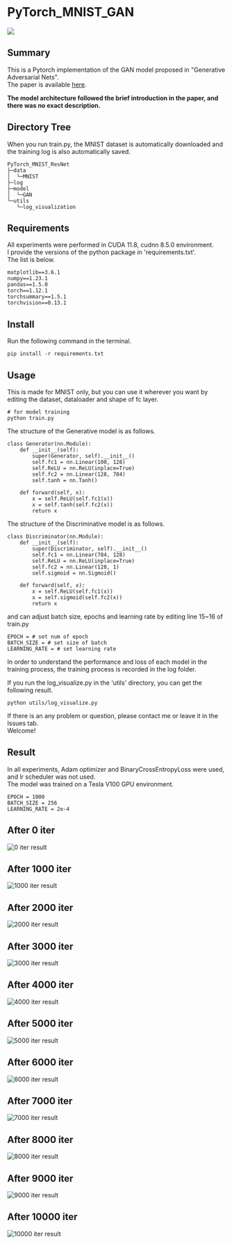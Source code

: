 # PyTorch_MNIST_GAN

![](https://img.shields.io/badge/license-MIT-green)

## Summary

This is a Pytorch implementation of the GAN model proposed in "Generative Adversarial Nets".  
The paper is available [here](https://arxiv.org/pdf/1406.2661.pdf).

**The model architecture followed the brief introduction in the paper, and there was no exact description.**

## Directory Tree

When you run train.py, the MNIST dataset is automatically downloaded and the training log is also automatically saved.

```
PyTorch_MNIST_ResNet
├─data
│  └─MNIST
├─log
├─model
│  └─GAN
└─utils
   └─log_visualization
```

## Requirements

All experiments were performed in CUDA 11.8, cudnn 8.5.0 environment.  
I provide the versions of the python package in 'requirements.txt'.  
The list is below.

```
matplotlib==3.6.1
numpy==1.23.1
pandas==1.5.0
torch==1.12.1
torchsummary==1.5.1
torchvision==0.13.1
```

## Install

Run the following command in the terminal.

```
pip install -r requirements.txt
```

## Usage

This is made for MNIST only, but you can use it wherever you want by editing the dataset, dataloader and shape of fc layer.

```
# for model training
python train.py
```

The structure of the Generative model is as follows.

```
class Generator(nn.Module):
    def __init__(self):
        super(Generator, self).__init__()
        self.fc1 = nn.Linear(100, 128)
        self.ReLU = nn.ReLU(inplace=True)
        self.fc2 = nn.Linear(128, 784)
        self.tanh = nn.Tanh()

    def forward(self, x):
        x = self.ReLU(self.fc1(x))
        x = self.tanh(self.fc2(x))
        return x
```

The structure of the Discriminative model is as follows.

```
class Discriminator(nn.Module):
    def __init__(self):
        super(Discriminator, self).__init__()
        self.fc1 = nn.Linear(784, 128)
        self.ReLU = nn.ReLU(inplace=True)
        self.fc2 = nn.Linear(128, 1)
        self.sigmoid = nn.Sigmoid()

    def forward(self, x):
        x = self.ReLU(self.fc1(x))
        x = self.sigmoid(self.fc2(x))
        return x
```

and can adjust batch size, epochs and learning rate by editing line 15~16 of train.py

```
EPOCH = # set num of epoch
BATCH_SIZE = # set size of batch
LEARNING_RATE = # set learning rate
```

In order to understand the performance and loss of each model in the training process, the training process is recorded in the log folder.

If you run the log\_visualize.py in the 'utils' directory, you can get the following result.

```
python utils/log_visualize.py 
```

If there is an any problem or question, please contact me or leave it in the Issues tab.  
Welcome!

## Result

In all experiments, Adam optimizer and BinaryCrossEntropyLoss were used, and lr scheduler was not used.  
The model was trained on a Tesla V100 GPU environment.

```
EPOCH = 1000
BATCH_SIZE = 256
LEARNING_RATE = 2e-4
```

## After 0 iter
![0 iter result](https://user-images.githubusercontent.com/59161083/198069315-130d45d4-69f0-4e5b-b024-59d0c118f514.png)

## After 1000 iter
![1000 iter result](https://user-images.githubusercontent.com/59161083/198069329-5da8b61a-5202-44c6-b86a-13b55aa8bdfd.png)

## After 2000 iter
![2000 iter result](https://user-images.githubusercontent.com/59161083/198069344-744fc719-6724-4a68-8101-a42905a482df.png)

## After 3000 iter
![3000 iter result](https://user-images.githubusercontent.com/59161083/198069358-936b23ee-ca97-4a10-aa42-b1f411c0526e.png)

## After 4000 iter
![4000 iter result](https://user-images.githubusercontent.com/59161083/198069370-f9c9342c-c2ba-44a5-94e6-d96e6ac027b9.png)

## After 5000 iter
![5000 iter result](https://user-images.githubusercontent.com/59161083/198069381-66e0c2c2-1b5f-401d-9a99-bf997fc63bab.png)

## After 6000 iter
![6000 iter result](https://user-images.githubusercontent.com/59161083/198069392-814c9d61-3160-4729-b4db-691736652e8c.png)

## After 7000 iter
![7000 iter result](https://user-images.githubusercontent.com/59161083/198069400-a537e134-514b-4c13-b175-ede5b95f87c1.png)

## After 8000 iter
![8000 iter result](https://user-images.githubusercontent.com/59161083/198069425-0a6f94a0-3667-45c5-a0f2-96d0fac63e77.png)

## After 9000 iter
![9000 iter result](https://user-images.githubusercontent.com/59161083/198069544-0082008f-d46a-412d-8132-4e9643caa2c4.png)

## After 10000 iter
![10000 iter result](https://user-images.githubusercontent.com/59161083/198069485-d0ccccc3-f4d8-41ed-a310-a3742cd69895.png)

